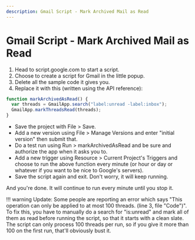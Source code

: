 ```yaml
---
description: Gmail Script - Mark Archived Mail as Read
---
```


# Gmail Script - Mark Archived Mail as Read

1. Head to script.google.com to start a script.
2. Choose to create a script for Gmail in the little popup.
3. Delete all the sample code it gives you.
4. Replace it with this (written using the API reference):

```js
function markArchivedAsRead() {
  var threads = GmailApp.search("label:unread -label:inbox");
  GmailApp.markThreadsRead(threads);
}
```

* Save the project with File > Save.
* Add a new version using File > Manage Versions and enter "initial version" then submit that.
* Do a test run using Run > markArchivedAsRead and be sure and authorize the app when it asks you to.
* Add a new trigger using Resource > Current Project's Triggers and choose to run the above function every minute (or hour or day or whatever if you want to be nice to Google's servers).
* Save the script again and exit. Don't worry, it will keep running.

And you're done. It will continue to run every minute until you stop it.

!!! warning
    Update: Some people are reporting an error which says "This operation can only be applied to at most 100 threads. (line 3, file "Code")". To fix this, you have to manually do a search for "is:unread" and mark all of them as read before running the script, so that it starts with a clean slate. The script can only process 100 threads per run, so if you give it more than 100 on the first run, that'll obviously bust it.
